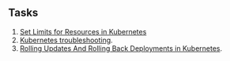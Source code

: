 ## Tasks

1. [Set Limits for Resources in Kubernetes](https://github.com/kmilach/kodekloud-engineer/blob/main/devops-engineer/tasks-01-10/task-1.md)
2. [Kubernetes troubleshooting](https://github.com/kmilach/kodekloud-engineer/blob/main/devops-engineer/tasks-01-10/task-2.md).
3. [Rolling Updates And Rolling Back Deployments in Kubernetes](https://github.com/kmilach/kodekloud-engineer/blob/main/devops-engineer/tasks-01-10/task-3.md).
